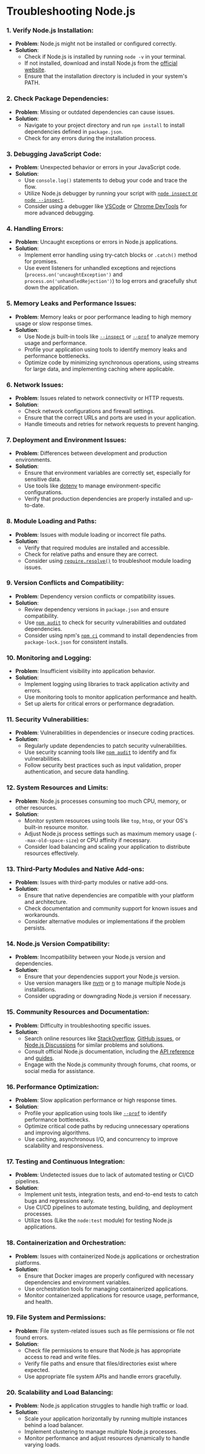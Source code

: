 # Troubleshooting Node.js

### 1. Verify Node.js Installation:

* **Problem**: Node.js might not be installed or configured correctly.
* **Solution**:
  * Check if Node.js is installed by running `node -v` in your terminal.
  * If not installed, download and install Node.js from the
    [official website][].
  * Ensure that the installation directory is included in your system's PATH.

### 2. Check Package Dependencies:

* **Problem**: Missing or outdated dependencies can cause issues.
* **Solution**:
  * Navigate to your project directory and run `npm install` to install
    dependencies defined in `package.json`.
  * Check for any errors during the installation process.

### 3. Debugging JavaScript Code:

* **Problem**: Unexpected behavior or errors in your JavaScript code.
* **Solution**:
  * Use `console.log()` statements to debug your code and trace the flow.
  * Utilize Node.js debugger by running your script with
    [`node inspect` or `node --inspect`][`--inspect`].
  * Consider using a debugger like [VSCode][] or [Chrome DevTools][] for more
    advanced debugging.

### 4. Handling Errors:

* **Problem**: Uncaught exceptions or errors in Node.js applications.
* **Solution**:
  * Implement error handling using try-catch blocks or `.catch()` method
    for promises.
  * Use event listeners for unhandled exceptions and rejections
    (`process.on('uncaughtException')` and `process.on('unhandledRejection')`) to
    log errors and gracefully shut down the application.

### 5. Memory Leaks and Performance Issues:

* **Problem**: Memory leaks or poor performance leading to high memory usage
  or slow response times.
* **Solution**:
  * Use Node.js built-in tools like [`--inspect`][] or [`--prof`][] to
    analyze memory usage and performance.
  * Profile your application using tools to identify memory leaks and
    performance bottlenecks.
  * Optimize code by minimizing synchronous operations, using streams for
    large data, and implementing caching where applicable.

### 6. Network Issues:

* **Problem**: Issues related to network connectivity or HTTP requests.
* **Solution**:
  * Check network configurations and firewall settings.
  * Ensure that the correct URLs and ports are used in your application.
  * Handle timeouts and retries for network requests to prevent hanging.

### 7. Deployment and Environment Issues:

* **Problem**: Differences between development and production environments.
* **Solution**:
  * Ensure that environment variables are correctly set, especially for
    sensitive data.
  * Use tools like [dotenv][] to manage environment-specific configurations.
  * Verify that production dependencies are properly installed and up-to-date.

### 8. Module Loading and Paths:

* **Problem**: Issues with module loading or incorrect file paths.
* **Solution**:
  * Verify that required modules are installed and accessible.
  * Check for relative paths and ensure they are correct.
  * Consider using [`require.resolve()`][] to troubleshoot module loading
    issues.

### 9. Version Conflicts and Compatibility:

* **Problem**: Dependency version conflicts or compatibility issues.
* **Solution**:
  * Review dependency versions in `package.json` and ensure compatibility.
  * Use [`npm audit`][] to check for security vulnerabilities and outdated
    dependencies.
  * Consider using npm's [`npm ci`][] command to install dependencies from
    `package-lock.json` for consistent installs.

### 10. Monitoring and Logging:

* **Problem**: Insufficient visibility into application behavior.
* **Solution**:
  * Implement logging using libraries to track application activity and errors.
  * Use monitoring tools to monitor application performance and health.
  * Set up alerts for critical errors or performance degradation.

### 11. Security Vulnerabilities:

* **Problem**: Vulnerabilities in dependencies or insecure coding practices.
* **Solution**:
  * Regularly update dependencies to patch security vulnerabilities.
  * Use security scanning tools like [`npm audit`][] to identify and fix
    vulnerabilities.
  * Follow security best practices such as input validation, proper
    authentication, and secure data handling.

### 12. System Resources and Limits:

* **Problem**: Node.js processes consuming too much CPU, memory, or other
  resources.
* **Solution**:
  * Monitor system resources using tools like `top`, `htop`, or your OS's
    built-in resource monitor.
  * Adjust Node.js process settings such as maximum memory usage
    (`--max-old-space-size`) or CPU affinity if necessary.
  * Consider load balancing and scaling your application to distribute
    resources effectively.

### 13. Third-Party Modules and Native Add-ons:

* **Problem**: Issues with third-party modules or native add-ons.
* **Solution**:
  * Ensure that native dependencies are compatible with your platform and
    architecture.
  * Check documentation and community support for known issues and workarounds.
  * Consider alternative modules or implementations if the problem persists.

### 14. Node.js Version Compatibility:

* **Problem**: Incompatibility between your Node.js version and dependencies.
* **Solution**:
  * Ensure that your dependencies support your Node.js version.
  * Use version managers like [nvm][] or [n][] to manage multiple Node.js
    installations.
  * Consider upgrading or downgrading Node.js version if necessary.

### 15. Community Resources and Documentation:

* **Problem**: Difficulty in troubleshooting specific issues.
* **Solution**:
  * Search online resources like [StackOverflow][], [GitHub issues][],
    or [Node.js Discussions][] for similar problems and solutions.
  * Consult official Node.js documentation, including the [API reference][]
    and [guides][].
  * Engage with the Node.js community through forums, chat rooms, or social
    media for assistance.

### 16. Performance Optimization:

* **Problem**: Slow application performance or high response times.
* **Solution**:
  * Profile your application using tools like [`--prof`][] to identify performance
    bottlenecks.
  * Optimize critical code paths by reducing unnecessary operations and
    improving algorithms.
  * Use caching, asynchronous I/O, and concurrency to improve scalability and
    responsiveness.

### 17. Testing and Continuous Integration:

* **Problem**: Undetected issues due to lack of automated testing or CI/CD
  pipelines.
* **Solution**:
  * Implement unit tests, integration tests, and end-to-end tests to catch bugs
    and regressions early.
  * Use CI/CD pipelines to automate testing, building, and deployment processes.
  * Utilize toos (Like the `node:test` module) for testing Node.js applications.

### 18. Containerization and Orchestration:

* **Problem**: Issues with containerized Node.js applications or orchestration
  platforms.
* **Solution**:
  * Ensure that Docker images are properly configured with necessary
    dependencies and environment variables.
  * Use orchestration tools for managing containerized applications.
  * Monitor containerized applications for resource usage, performance, and
    health.

### 19. File System and Permissions:

* **Problem**: File system-related issues such as file permissions or file not
  found errors.
* **Solution**:
  * Check file permissions to ensure that Node.js has appropriate access to
    read and write files.
  * Verify file paths and ensure that files/directories exist where expected.
  * Use appropriate file system APIs and handle errors gracefully.

### 20. Scalability and Load Balancing:

* **Problem**: Node.js application struggles to handle high traffic or load.
* **Solution**:
  * Scale your application horizontally by running multiple instances behind
    a load balancer.
  * Implement clustering to manage multiple Node.js processes.
  * Monitor performance and adjust resources dynamically to handle varying
    loads.

[API reference]: https://nodejs.org/api/
[Chrome DevTools]: https://developers.google.com/web/tools/chrome-devtools
[GitHub Issues]: https://github.com/nodejs/node/issues
[Node.js Discussions]: https://github.com/nodejs/node/discussions
[StackOverflow]: https://stackoverflow.com/
[VSCode]: https://code.visualstudio.com/docs/nodejs/nodejs-debugging/
[`--inspect`]: https://nodejs.org/en/docs/guides/debugging-getting-started/
[`--prof`]: https://nodejs.org/en/docs/guides/simple-profiling/
[`npm audit`]: https://docs.npmjs.com/cli/v7/commands/npm-audit
[`npm ci`]: https://docs.npmjs.com/cli/v7/commands/npm-ci
[`require.resolve()`]: https://nodejs.org/api/modules.html#requireresolverequest-options
[dotenv]: https://www.npmjs.com/package/dotenv
[guides]: https://nodejs.org/en/docs/guides/
[n]: https://github.com/tj/n
[nvm]: https://github.com/nvm-sh/nvm
[official website]: https://nodejs.org/
